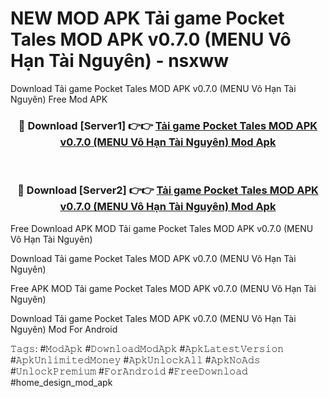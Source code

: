 # NEW MOD APK Tải game Pocket Tales MOD APK v0.7.0 (MENU Vô Hạn Tài Nguyên) - nsxww
Download Tải game Pocket Tales MOD APK v0.7.0 (MENU Vô Hạn Tài Nguyên) Free Mod APK

<div align="center">
<h3>🔴 Download [Server1] 👉👉 <a href="https://apk-comot.site?title=Tải_game_Pocket_Tales_MOD_APK_v0.7.0_(MENU_Vô_Hạn_Tài_Nguyên)">Tải game Pocket Tales MOD APK v0.7.0 (MENU Vô Hạn Tài Nguyên) Mod Apk</a></h3><br>

<h3>🔴 Download [Server2] 👉👉 <a href="https://apk-comot.site?title=Tải_game_Pocket_Tales_MOD_APK_v0.7.0_(MENU_Vô_Hạn_Tài_Nguyên)">Tải game Pocket Tales MOD APK v0.7.0 (MENU Vô Hạn Tài Nguyên) Mod Apk</a></h3>
</div>


Free Download APK MOD Tải game Pocket Tales MOD APK v0.7.0 (MENU Vô Hạn Tài Nguyên)

Download Tải game Pocket Tales MOD APK v0.7.0 (MENU Vô Hạn Tài Nguyên) 

Free APK MOD Tải game Pocket Tales MOD APK v0.7.0 (MENU Vô Hạn Tài Nguyên) 

Download Tải game Pocket Tales MOD APK v0.7.0 (MENU Vô Hạn Tài Nguyên) Mod For Android

𝚃𝚊𝚐𝚜: #𝙼𝚘𝚍𝙰𝚙𝚔 #𝙳𝚘𝚠𝚗𝚕𝚘𝚊𝚍𝙼𝚘𝚍𝙰𝚙𝚔 #𝙰𝚙𝚔𝙻𝚊𝚝𝚎𝚜𝚝𝚅𝚎𝚛𝚜𝚒𝚘𝚗 #𝙰𝚙𝚔𝚄𝚗𝚕𝚒𝚖𝚒𝚝𝚎𝚍𝙼𝚘𝚗𝚎𝚢 #𝙰𝚙𝚔𝚄𝚗𝚕𝚘𝚌𝚔𝙰𝚕𝚕 #𝙰𝚙𝚔𝙽𝚘𝙰𝚍𝚜 #𝚄𝚗𝚕𝚘𝚌𝚔𝙿𝚛𝚎𝚖𝚒𝚞𝚖 #𝙵𝚘𝚛𝙰𝚗𝚍𝚛𝚘𝚒𝚍 #𝙵𝚛𝚎𝚎𝙳𝚘𝚠𝚗𝚕𝚘𝚊𝚍 #home_design_mod_apk
